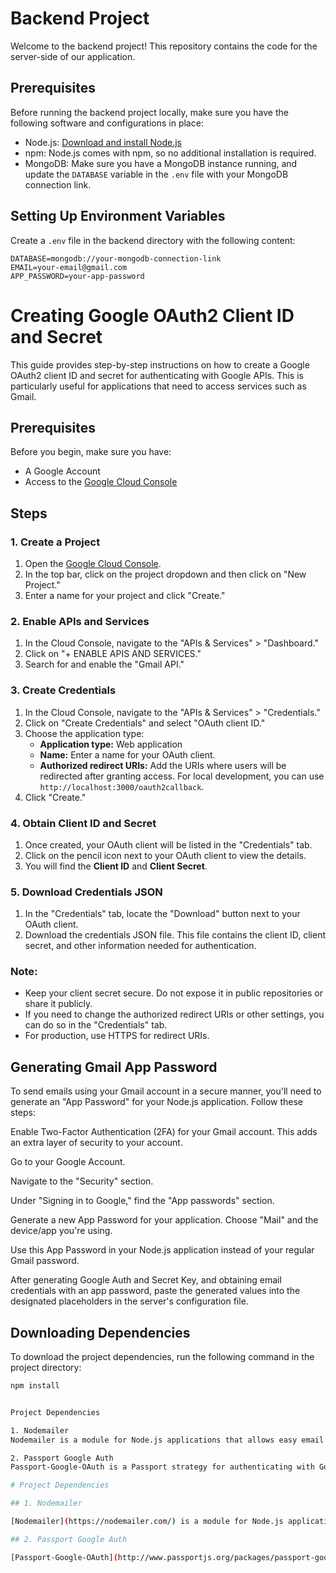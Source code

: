 # Backend Project

Welcome to the backend project! This repository contains the code for the server-side of our application.

## Prerequisites

Before running the backend project locally, make sure you have the following software and configurations in place:

- Node.js: [Download and install Node.js](https://nodejs.org/)
- npm: Node.js comes with npm, so no additional installation is required.
- MongoDB: Make sure you have a MongoDB instance running, and update the `DATABASE` variable in the `.env` file with your MongoDB connection link.

## Setting Up Environment Variables

Create a `.env` file in the backend directory with the following content:

```env
DATABASE=mongodb://your-mongodb-connection-link
EMAIL=your-email@gmail.com
APP_PASSWORD=your-app-password
```
# Creating Google OAuth2 Client ID and Secret

This guide provides step-by-step instructions on how to create a Google OAuth2 client ID and secret for authenticating with Google APIs. This is particularly useful for applications that need to access services such as Gmail.

## Prerequisites

Before you begin, make sure you have:

- A Google Account
- Access to the [Google Cloud Console](https://console.developers.google.com/)

## Steps

### 1. Create a Project

1. Open the [Google Cloud Console](https://console.developers.google.com/).
2. In the top bar, click on the project dropdown and then click on "New Project."
3. Enter a name for your project and click "Create."

### 2. Enable APIs and Services

1. In the Cloud Console, navigate to the "APIs & Services" > "Dashboard."
2. Click on "+ ENABLE APIS AND SERVICES."
3. Search for and enable the "Gmail API."

### 3. Create Credentials

1. In the Cloud Console, navigate to the "APIs & Services" > "Credentials."
2. Click on "Create Credentials" and select "OAuth client ID."
3. Choose the application type:
   - **Application type:** Web application
   - **Name:** Enter a name for your OAuth client.
   - **Authorized redirect URIs:** Add the URIs where users will be redirected after granting access. For local development, you can use `http://localhost:3000/oauth2callback`.
4. Click "Create."

### 4. Obtain Client ID and Secret

1. Once created, your OAuth client will be listed in the "Credentials" tab.
2. Click on the pencil icon next to your OAuth client to view the details.
3. You will find the **Client ID** and **Client Secret**.

### 5. Download Credentials JSON

1. In the "Credentials" tab, locate the "Download" button next to your OAuth client.
2. Download the credentials JSON file. This file contains the client ID, client secret, and other information needed for authentication.

### Note:

- Keep your client secret secure. Do not expose it in public repositories or share it publicly.
- If you need to change the authorized redirect URIs or other settings, you can do so in the "Credentials" tab.
- For production, use HTTPS for redirect URIs.


## Generating Gmail App Password
To send emails using your Gmail account in a secure manner, you'll need to generate an "App Password" for your Node.js application. Follow these steps:

Enable Two-Factor Authentication (2FA) for your Gmail account. This adds an extra layer of security to your account.

Go to your Google Account.

Navigate to the "Security" section.

Under "Signing in to Google," find the "App passwords" section.

Generate a new App Password for your application. Choose "Mail" and the device/app you're using.

Use this App Password in your Node.js application instead of your regular Gmail password.


After generating Google Auth and Secret Key, and obtaining email credentials with an app password, paste the generated values into the designated placeholders in the server's configuration file.

## Downloading Dependencies

To download the project dependencies, run the following command in the project directory:

```bash
npm install


Project Dependencies

1. Nodemailer
Nodemailer is a module for Node.js applications that allows easy email sending. It is used in this project for handling email functionality.

2. Passport Google Auth
Passport-Google-OAuth is a Passport strategy for authenticating with Google using the OAuth 2.0 API. It is commonly used for handling user authentication via Google accounts.

# Project Dependencies

## 1. Nodemailer

[Nodemailer](https://nodemailer.com/) is a module for Node.js applications that simplifies the process of sending emails. It provides a flexible and easy-to-use API for handling email functionality. In this project, Nodemailer is utilized for managing email-related tasks.

## 2. Passport Google Auth

[Passport-Google-OAuth](http://www.passportjs.org/packages/passport-google-oauth20/) is a Passport strategy designed for authenticating with Google using the OAuth 2.0 API. This strategy enables secure and convenient user authentication via Google accounts. In the context of this project, Passport Google Auth is employed for handling user authentication.

